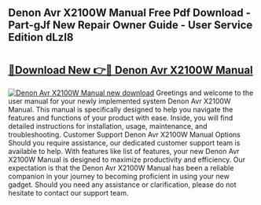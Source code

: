 ## Denon Avr X2100W Manual Free Pdf Download - Part-gJf New Repair Owner Guide - User Service Edition dLzI8

# <h2><a href="http://bc4249.oget.top/?id=Denon+Avr+X2100W+Manual">🔗Download New 👉🔴 Denon Avr X2100W Manual</a></h2>

[![Denon Avr X2100W Manual new download](https://i.imgur.com/5g1atiW.png)](http://bc4249.oget.top/?id=Denon+Avr+X2100W+Manual)
Greetings and welcome to the user manual for your newly implemented system Denon Avr X2100W Manual. This manual is specifically designed to help you navigate the features and functions of your product with ease. Inside, you will find detailed instructions for installation, usage, maintenance, and troubleshooting. Customer Support Denon Avr X2100W Manual Options Should you require assistance, our dedicated customer support team is available to help. With features like list of features, your new Denon Avr X2100W Manual is designed to maximize productivity and efficiency. Our expectation is that the Denon Avr X2100W Manual has been a reliable companion in your journey to becoming proficient in using your new gadget. Should you need any assistance or clarification, please do not hesitate to contact our support team.
